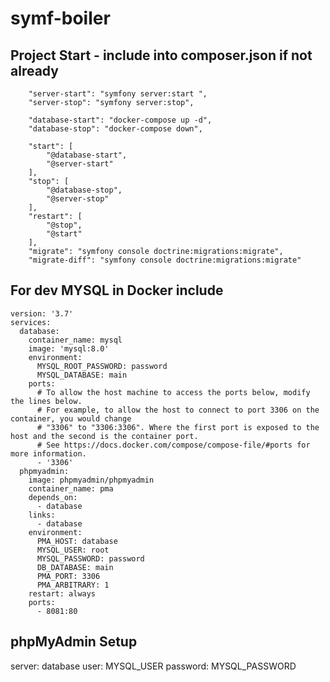 # symf-boiler

## Project Start - include into composer.json if not already

        "server-start": "symfony server:start ",
        "server-stop": "symfony server:stop",

        "database-start": "docker-compose up -d",
        "database-stop": "docker-compose down",

        "start": [
            "@database-start",
            "@server-start"
        ],
        "stop": [
            "@database-stop",
            "@server-stop"
        ],
        "restart": [
            "@stop",
            "@start"
        ],
        "migrate": "symfony console doctrine:migrations:migrate",
        "migrate-diff": "symfony console doctrine:migrations:migrate"
        
## For dev MYSQL in Docker include
```
version: '3.7'
services:
  database:
    container_name: mysql
    image: 'mysql:8.0'
    environment:
      MYSQL_ROOT_PASSWORD: password
      MYSQL_DATABASE: main
    ports:
      # To allow the host machine to access the ports below, modify the lines below.
      # For example, to allow the host to connect to port 3306 on the container, you would change
      # "3306" to "3306:3306". Where the first port is exposed to the host and the second is the container port.
      # See https://docs.docker.com/compose/compose-file/#ports for more information.
      - '3306'
  phpmyadmin:
    image: phpmyadmin/phpmyadmin
    container_name: pma
    depends_on:
      - database
    links:
      - database
    environment:
      PMA_HOST: database
      MYSQL_USER: root
      MYSQL_PASSWORD: password
      DB_DATABASE: main
      PMA_PORT: 3306
      PMA_ARBITRARY: 1
    restart: always
    ports:
      - 8081:80
```
## phpMyAdmin Setup

server: database
user: MYSQL_USER
password: MYSQL_PASSWORD
